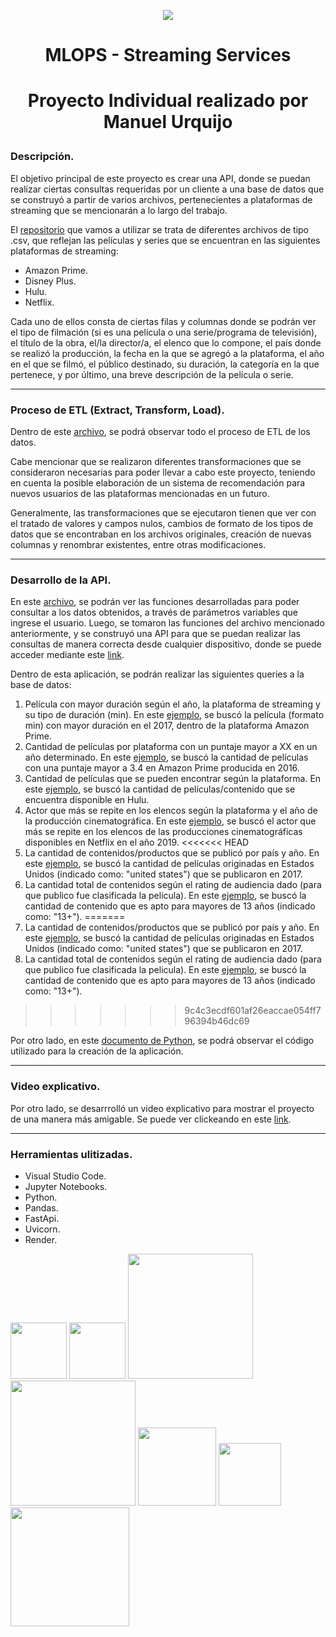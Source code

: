 <p align=center><img src=https://assets.soyhenry.com/logos/LOGO-HENRY-04.png><p>

# <p align=center> **MLOPS - Streaming Services** </h1>
# <p align=center> **Proyecto Individual realizado por Manuel Urquijo** </h3>


### Descripción. </h4>

El objetivo principal de este proyecto es crear una API, donde se puedan realizar ciertas consultas requeridas por un cliente a una base de datos que se construyó a partir de varios archivos, pertenecientes a plataformas de streaming que se mencionarán a lo largo del trabajo. 

El [repositorio](https://github.com/maurquijo/mlops_streaming/tree/main/Dataset "repositorio") que vamos a utilizar se trata de diferentes archivos de tipo .csv, que reflejan las películas y series que se encuentran en las siguientes plataformas de streaming:
- Amazon Prime.
- Disney Plus.
- Hulu.
- Netflix. 

Cada uno de ellos consta de ciertas filas y columnas donde se podrán ver el tipo de filmación (si es una película o una serie/programa de televisión), el título de la obra, el/la director/a, el elenco que lo compone, el país donde se realizó la producción, la fecha en la que se agregó a la plataforma, el año en el que se filmó, el público destinado, su duración, la categoría en la que pertenece, y por último, una breve descripción de la película o serie.

<hr>

### Proceso de ETL (Extract, Transform, Load).

Dentro de este [archivo](https://github.com/maurquijo/mlops_streaming/blob/main/MLOPs_Streaming_Services.ipynb "archivo"), se podrá observar todo el proceso de ETL de los datos. 

Cabe mencionar que se realizaron diferentes transformaciones que se consideraron necesarias para poder llevar a cabo este proyecto, teniendo en cuenta la posible elaboración de un sistema de recomendación para nuevos usuarios de las plataformas mencionadas en un futuro.

Generalmente, las transformaciones que se ejecutaron tienen que ver con el tratado de valores y campos nulos, cambios de formato de los tipos de datos que se encontraban en los archivos originales,  creación de nuevas columnas y renombrar existentes, entre otras modificaciones. 

<hr>

### Desarrollo de la API.

En este [archivo](https://github.com/maurquijo/mlops_streaming/blob/main/funciones.py "archivo"), se podrán ver las funciones desarrolladas para poder consultar a los datos obtenidos, a través de parámetros variables que ingrese el usuario. Luego, se tomaron las funciones del archivo mencionado anteriormente, y se construyó una API para que se puedan realizar las consultas de manera correcta desde cualquier dispositivo, donde se puede acceder mediante este [link](https://mlops-pi.onrender.com/docs#/"link").

Dentro de esta aplicación, se podrán realizar las siguientes queries a la base de datos:

1. Película con mayor duración según el año, la plataforma de streaming y su tipo de duración (min). En este [ejemplo](https://mlops-pi.onrender.com/get_max_duration/2017/amazon%20prime/min "ejemplo"), se buscó la película (formato min) con mayor duración en el 2017, dentro de la plataforma Amazon Prime.
2. Cantidad de películas por plataforma con un puntaje mayor a XX en un año determinado. En este [ejemplo](https://mlops-pi.onrender.com/get_score_count/amazon%20prime/3.4/2016 "ejemplo"), se buscó la cantidad de películas con una puntaje mayor a 3.4 en Amazon Prime producida en 2016.
3. Cantidad de películas que se pueden encontrar según la plataforma. En este [ejemplo](https://mlops-pi.onrender.com/get_count_platform/hulu "ejemplo"), se buscó la cantidad de películas/contenido que se encuentra disponible en Hulu.
4. Actor que más se repite en los elencos según la plataforma y el año de la producción cinematográfica. En este [ejemplo](https://mlops-pi.onrender.com/get_actor/netflix/2019 "ejemplo"), se buscó el actor que más se repite en los elencos de las producciones cinematográficas disponibles en Netflix en el año 2019.
<<<<<<< HEAD
5. La cantidad de contenidos/productos que se publicó por país y año. En este [ejemplo](https://mlops-pi.onrender.com/prod_per_country/movie/united%20states/2017 "ejemplo"), se buscó la cantidad de películas originadas en Estados Unidos (indicado como: "united states") que se publicaron en 2017.
6. La cantidad total de contenidos según el rating de audiencia dado (para que publico fue clasificada la pelicula). En este [ejemplo](https://mlops-pi.onrender.com/get_contents/13%2B "ejemplo"), se buscó la cantidad de contenido que es apto para mayores de 13 años (indicado como: "13+").
=======
6. La cantidad de contenidos/productos que se publicó por país y año. En este [ejemplo](https://mlops-pi.onrender.com/prod_per_country/movie/united%20states/2017 "ejemplo"), se buscó la cantidad de películas originadas en Estados Unidos (indicado como: "united states") que se publicaron en 2017.
7. La cantidad total de contenidos según el rating de audiencia dado (para que publico fue clasificada la pelicula). En este [ejemplo](https://mlops-pi.onrender.com/get_contents/13%2B "ejemplo"), se buscó la cantidad de contenido que es apto para mayores de 13 años (indicado como: "13+").
>>>>>>> 9c4c3ecdf601af26eaccae054ff796394b46dc69

Por otro lado, en este [documento de Python](https://github.com/maurquijo/mlops_streaming/blob/main/main.py "documento de Python"), se podrá observar el código utilizado para la creación de la aplicación.

<hr>

### Video explicativo. 

Por otro lado, se desarrrolló un video explicativo para mostrar el proyecto de una manera más amigable. Se puede ver clickeando en este [link](https://www.youtube.com/watch?v=TUYXXxH9EKc&t=7s "link"). 

<hr>

### Herramientas ulitizadas.

- Visual Studio Code.
- Jupyter Notebooks.
- Python.
- Pandas.
- FastApi.
- Uvicorn.
- Render.

<img src="https://upload.wikimedia.org/wikipedia/commons/thumb/f/f3/Visual_Studio_Code_0.10.1_icon.png/120px-Visual_Studio_Code_0.10.1_icon.png" width="90"/>
<img src="https://jupyter.org/assets/homepage/main-logo.svg" width="90">
<img src="https://www.python.org/static/community_logos/python-logo.png" width="200"/>
<img src="https://www.kindpng.com/picc/m/574-5747046_python-pandas-logo-transparent-hd-png-download.png" width="200"/>
<img src="https://i.imgur.com/p0Nufjn.jpg" width="125"/>
<img src="https://raw.githubusercontent.com/tomchristie/uvicorn/master/docs/uvicorn.png" width="100"/>
<img src="https://ml.globenewswire.com/Resource/Download/19618237-eb42-4ed2-b7a1-1f56419d1279?size=3" width="190">
